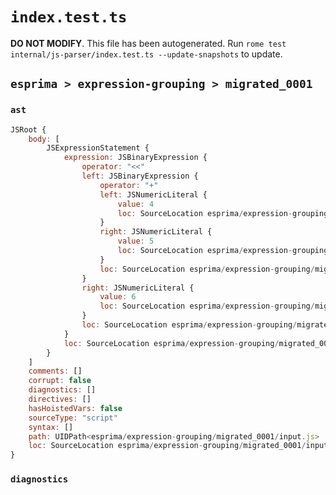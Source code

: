 # `index.test.ts`

**DO NOT MODIFY**. This file has been autogenerated. Run `rome test internal/js-parser/index.test.ts --update-snapshots` to update.

## `esprima > expression-grouping > migrated_0001`

### `ast`

```javascript
JSRoot {
	body: [
		JSExpressionStatement {
			expression: JSBinaryExpression {
				operator: "<<"
				left: JSBinaryExpression {
					operator: "+"
					left: JSNumericLiteral {
						value: 4
						loc: SourceLocation esprima/expression-grouping/migrated_0001/input.js 1:0-1:1
					}
					right: JSNumericLiteral {
						value: 5
						loc: SourceLocation esprima/expression-grouping/migrated_0001/input.js 1:4-1:5
					}
					loc: SourceLocation esprima/expression-grouping/migrated_0001/input.js 1:0-1:5
				}
				right: JSNumericLiteral {
					value: 6
					loc: SourceLocation esprima/expression-grouping/migrated_0001/input.js 1:10-1:11
				}
				loc: SourceLocation esprima/expression-grouping/migrated_0001/input.js 1:0-1:12
			}
			loc: SourceLocation esprima/expression-grouping/migrated_0001/input.js 1:0-1:12
		}
	]
	comments: []
	corrupt: false
	diagnostics: []
	directives: []
	hasHoistedVars: false
	sourceType: "script"
	syntax: []
	path: UIDPath<esprima/expression-grouping/migrated_0001/input.js>
	loc: SourceLocation esprima/expression-grouping/migrated_0001/input.js 1:0-2:0
}
```

### `diagnostics`

```

```
